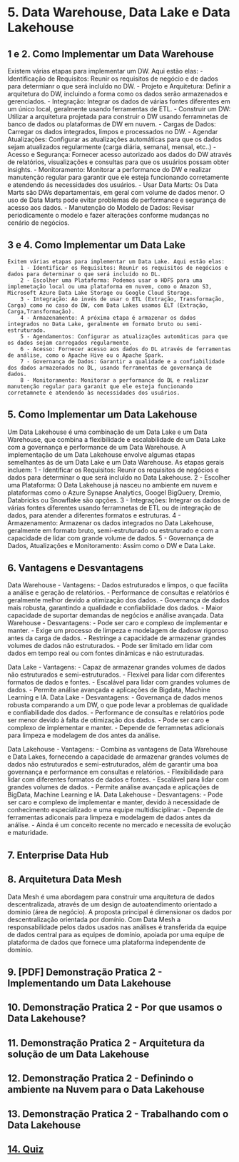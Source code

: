 # 5. Data Warehouse, Data Lake e Data Lakehouse

## 1 e 2. Como Implementar um Data Warehouse

Existem várias etapas para implementar um DW. Aqui estão elas:
     - Identificação de Requisitos: Reunir os requisitos de negócio e de dados para determianr o que será incluído no DW.
     - Projeto e Arquitetura: Definir a arquitetura do DW, incluindo a forma como os dados serão armazenados e gerenciados.
     - Integração: Integrar os dados de várias fontes diferentes em um único local, geralmente usando ferramentas de ETL.
     - Construir um DW: Utilizar a arquitetura projetada para construir o DW usando ferramnetas de banco de dados ou plataformas de DW em nuvem.
     - Cargas de Dados: Carregar os dados integrados, limpos e processados no DW.
    - Agendar Atualizações: Configurar as atualizações automáticas para que os dados sejam atualizados regularmente (carga diária, semanal, mensal, etc..)
    -Acesso e Segurança: Fornecer acesso autorizado aos dados do DW através de relatórios, visualizações e consultas para que os usuários possam obter insights.
    - Monitoramento: Monitorar a performance do DW e realizar manutenção regular para garantir que ele esteja funcionando corretamente e atendendo ás necessidades dos usuários.
    - Usar Data Marts: Os Data Marts são DWs departamentais, em geral com volume de dados menor. O uso de Data Marts pode evitar problemas de performance e segurança de acesso aos dados.
    - Manutenção do Modelo de Dados: Revisar periodicamente o modelo e fazer alterações conforme mudanças no cenário de negócios.

## 3 e 4. Como Implementar um Data Lake

    Exitem várias etapas para implementar um Data Lake. Aqui estão elas:
        1 - Identificar os Requisitos: Reunir os requisitos de negócios e dados para determinar o que será incluído no DL.
        2 - Escolher uma Plataforma: Podemos usar o HDFS para uma implemetação local ou uma plataforma em nuvem, como o Amazon S3, Microsoft Azure Data Lake Storage ou Google Cloud Storage.
        3 - Integração: Ao invés de usar o ETL (Extração, Transformação, Carga) como no caso do DW, com Data Lakes usamos ELT (Extração, Carga,Transformação).
        4 - Armazenamento: A próxima etapa é armazenar os dados  integrados no Data Lake, geralmente em formato bruto ou semi-estruturado.
        5 - Agendamentos: Configurar as atualizações automáticas para que os dados sejam carregados regularmente.
        6 - Acesso: Fornecer acesso aos dados do DL através de ferramentas de análise, como o Apache Hive ou o Apache Spark.
        7 - Governança de Dados: Garantir a qualidade e a confiabilidade dos dados armazenados no DL, usando ferramentas de governança de dados.
        8 - Monitoramento: Monitorar a performance do DL e realizar manutenção regular para garanit que ele esteja funcionando corretamnete e atendendo às necessidades dos usuários.

## 5. Como Implementar um Data Lakehouse

Um Data Lakehouse é uma combinação de um Data Lake e um Data Warehouse, que combina a flexibilidade e escalabilidade de um Data Lake com a governança e performance de um Data Warehouse.
A implementação de um Data Lakehouse envolve algumas etapas semelhantes às de um Data Lake e um Data Warehouse. As etapas gerais incluem:
    1 - Identificar os Requisitos: Reunir os requisitos de negócios e dados para determinar o que será incluído no Data Lakehouse.
    2 - Escolher uma Plataforma: O Data Lakehouse já nasceu no ambiente em nuvem e plataformas como o Azure Synapse Analytics, Googel BigQuery, Dremio, Databricks ou Snowflake são opções.
    3 - Integrações: Integrar os dados de várias fontes diferentes usando ferramnetas de ETL ou de integração de dados, para atender a diferentes formatos e estruturas.
    4 - Armazenamento: Armazenar os dados integrados no Data Lakehouse, geralmente em formato bruto, semi-estruturado ou estruturado e com a capacidade de lidar com grande volume de dados.
    5 - Governança de Dados, Atualizações e Monitoramento: Assim como o DW e Data Lake.

## 6. Vantagens e Desvantagens

Data Warehouse - Vantagens:
    - Dados estruturados e limpos, o que facilita a análise e geração de relatórios.
    - Performance de consultas e relatórios é geralmente melhor devido a otimização dos dados.
    - Governança de dados mais robusta, garantindo a qualidade e confiabilidade dos dados.
    - Maior capacidade de suportar demandas de negócios e análise avançada.
Data Warehouse - Desvantagens:
    - Pode ser caro e complexo de implementar e manter.
    - Exige um processo de limpeza e modelagem de dadosw rigoroso antes da carga de dados.
    - Restringe a capacidade de armazenar grandes volumes de dados não estruturados.
    - Pode ser limitado em lidar com dados em tempo real ou com fontes dinâmicas e não estruturadas.

Data Lake - Vantagens:
    - Capaz de armazenar grandes volumes de dados não estruturados e semi-estruturados.
    - Flexível para lidar com diferentes formatos de dados e fontes.
    - Escalável para lidar com grandes volumes de dados.
    - Permite análise avançada e aplicações de Bigdata, Machine Learning e IA.
Data Lake - Desvantagens:
    - Governança de dados menos robusta comparando a um DW, o que pode levar a problemas de qualidade e confiabilidade dos dados.
    - Performance de consultas e relatórios pode ser menor devido à falta de otimização dos dados.
    - Pode ser caro e complexo de implementar e manter.
    - Depende de ferramnetas adicionais para limpeza e modelagem de dos antes da análise.

Data Lakehouse - Vantagens:
    - Combina as vantagens de Data Warehouse e Data Lakes, fornecendo a capacidade de armazenar grandes volumes de dados não estruturados e semi-estruturados, além de garantir uma boa governança e performance em consultas e relatórios.
    - Flexibilidade para lidar com diferentes formatos de dados e fontes.
    - Escalável para lidar com grandes volumes de dados.
    - Permite análise avançada e aplicações de BigData, Machine Learning e IA.
Data Lakehouse - Desvantagens:
    - Pode ser caro e complexo de implementar e manter, devido à necessidade de conhecimento especializado e uma equipe multidisciplinar.
    - Depende de ferramentas adiconais para limpeza e modelagem de dados antes da análise.
    - Ainda é um conceito recente no mercado e necessita de evolução e maturidade.

## 7. Enterprise Data Hub

## 8. Arquitetura Data Mesh

Data Mesh é uma abordagem para construir uma arquitetura de dados descentralizada, através de um design de autoatendimento orientado a dominio (área de negócio).
A proposta principal é dimensionar os dados por descentralização orientada por domínio.
Com Data Mesh a responsabilidade pelos dados usados nas análises é transferida da equipe de dados central para as equipes de domínio, apoiada por uma equipe de plataforma de dados que fornece uma plataforma independente de domínio.

## 9. [PDF] Demonstração Pratica 2 - Implementando um Data Lakehouse

## 10. Demonstração Pratica 2 - Por que usamos o Data Lakehouse?

## 11. Demonstração Pratica 2 - Arquitetura da solução de um Data Lakehouse

## 12. Demonstração Pratica 2 - Definindo o ambiente na Nuvem para o Data Lakehouse

## 13. Demonstração Pratica 2 - Trabalhando com o Data Lakehouse

## [14. Quiz](link)
